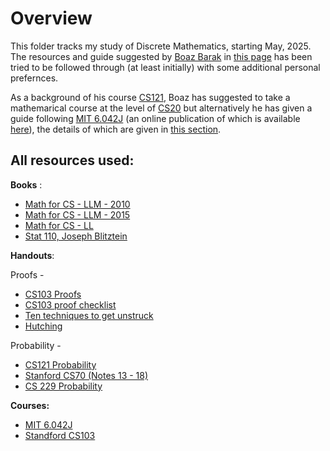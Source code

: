 # Overview

This folder tracks my study of Discrete Mathematics, starting May, 2025. The resources and guide suggested by [Boaz Barak](boazbarak.org) in [this page](https://cs121.boazbarak.org/background/) has been tried to be followed through (at least initially) with some additional personal prefernces. 

As a background of his course [CS121](cs121.boazbara.org), Boaz has suggested to take a mathemarical course at the level of [CS20](https://lewis.seas.harvard.edu/pages/harvard-computer-science-20-discrete-mathematics-computer-science) but alternatively he has given a guide following [MIT 6.042J](https://ocw.mit.edu/courses/6-042j-mathematics-for-computer-science-fall-2010/) (an online publication of which is available [here](https://openlearninglibrary.mit.edu/courses/course-v1:OCW+6.042J+2T2019/about)), the details of which are given in [this section](https://cs121.boazbarak.org/background/#self-study-using-mit-6-042j).


## All resources used:

**Books** :
- [Math for CS - LLM - 2010](https://ocw.mit.edu/courses/6-042j-mathematics-for-computer-science-fall-2010/93cad640cf3ed0b23ef70688f452d4d5_MIT6_042JF10_notes.pdf)
- [Math for CS - LLM - 2015](https://ocw.mit.edu/courses/6-042j-mathematics-for-computer-science-spring-2015/mit6_042js15_textbook.pdf)
- [Math for CS - LL](https://cs121.boazbarak.org/LehmanLeighton.pdf)
- [Stat 110, Joseph Blitztein](https://ia803404.us.archive.org/6/items/introduction-to-probability-joseph-k.-blitzstein-jessica-hwang/Introduction%20to%20Probability-Joseph%20K.%20Blitzstein%2C%20Jessica%20Hwang.pdf)


**Handouts**:

Proofs - 
- [CS103 Proofs](https://cs121.boazbarak.org/cs103_proofs.pdf)
- [CS103 proof checklist](https://cs121.boazbarak.org/cs103_proof_checklist.pdf)
- [Ten techniques to get unstruck](https://cs121.boazbarak.org/cs103_proof_checklist.pdf)
- [Hutching](https://math.berkeley.edu/~hutching/teach/proofs.pdf)

Probability - 
- [CS121 Probability](https://files.boazbarak.org/introtcs/lec_15_probability.pdf)
- [Stanford CS70 (Notes 13 - 18)](eecs70.org)
- [CS 229 Probability](https://cs229.stanford.edu/section/cs229-prob.pdf)

**Courses:**
- [MIT 6.042J](https://ocw.mit.edu/courses/6-042j-mathematics-for-computer-science-fall-2010/)
- [Standford CS103](https://web.stanford.edu/class/archive/cs/cs103/cs103.1256/)

